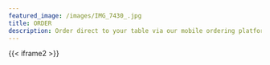 ```yaml
---
featured_image: /images/IMG_7430_.jpg
title: ORDER
description: Order direct to your table via our mobile ordering platform
---
```


{{< iframe2 >}}
